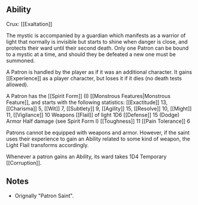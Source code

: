 ## Ability
Crux: [[Exaltation]]

The mystic is accompanied by a guardian which manifests as a warrior of light that normally is invisible but starts to shine when danger is close, and protects their ward until their second death. Only one Patron can be bound to a mystic at a time, and should they be defeated a new one must be summoned.

A Patron is handled by the player as if it was an additional character. It gains [[Experience]] as a player character, but loses it if it dies (no death tests allowed).

A Patron has the [[Spirit Form]] (I) [[Monstrous Features|Monstrous Feature]], and starts with the following statistics: [[Exactitude]] 13, [[Charisma]] 5, [[Wit]] 7, [[Subtlety]] 9, [[Agility]] 15, [[Resolve]] 10, [[Might]] 11, [[Vigilance]] 10 Weapons [[Flail]] of light 1D6 [[Defense]] 15 (Dodge) Armor Half damage (see Spirit Form I) [[Toughness]] 11 [[Pain Tolerance]] 6

Patrons cannot be equipped with weapons and armor. However, if the saint uses their experience to gain an Ability related to some kind of weapon, the Light Flail transforms accordingly.

Whenever a patron gains an Ability, its ward takes 1D4 Temporary [[Corruption]].
## Notes
* Orignally "Patron Saint".